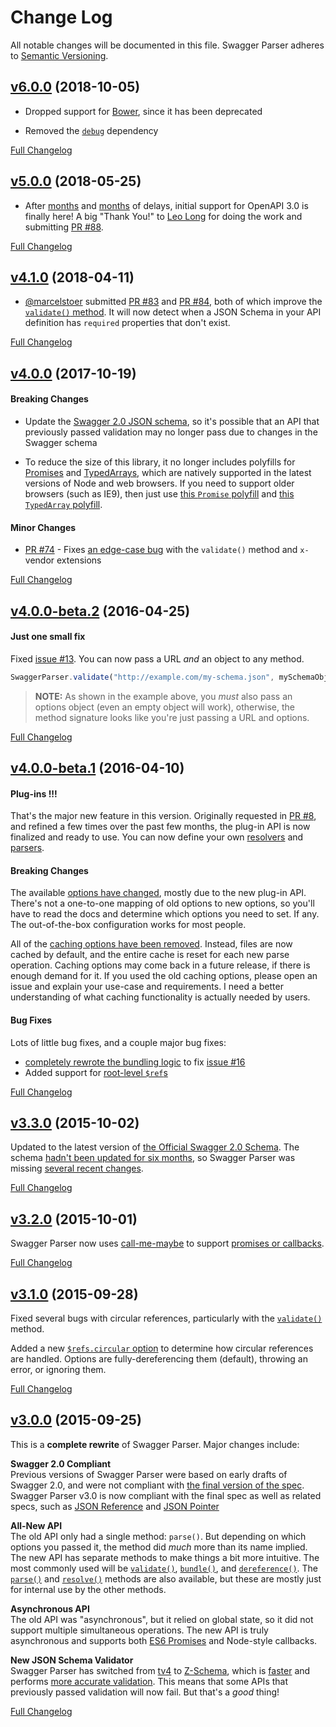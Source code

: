 # Change Log
All notable changes will be documented in this file.
Swagger Parser adheres to [Semantic Versioning](http://semver.org/).


## [v6.0.0](https://github.com/APIDevTools/swagger-parser/tree/v6.0.0) (2018-10-05)

- Dropped support for [Bower](https://www.npmjs.com/package/bower), since it has been deprecated

- Removed the [`debug`](https://npmjs.com/package/debug) dependency

[Full Changelog](https://github.com/APIDevTools/swagger-parser/compare/v5.0.0...v6.0.0)


## [v5.0.0](https://github.com/APIDevTools/swagger-parser/tree/v5.0.0) (2018-05-25)

- After [months](https://github.com/APIDevTools/swagger-parser/issues/62) and [months](https://github.com/APIDevTools/swagger-parser/issues/72) of delays, initial support for OpenAPI 3.0 is finally here!  A big "Thank You!" to [Leo Long](https://github.com/yujunlong2000) for doing the work and submitting [PR #88](https://github.com/APIDevTools/swagger-parser/pull/88).

[Full Changelog](https://github.com/APIDevTools/swagger-parser/compare/v4.1.0...v5.0.0)


## [v4.1.0](https://github.com/APIDevTools/swagger-parser/tree/v4.1.0) (2018-04-11)

- [@marcelstoer](https://github.com/marcelstoer) submitted [PR #83](https://github.com/APIDevTools/swagger-parser/pull/83) and [PR #84](https://github.com/APIDevTools/swagger-parser/pull/84), both of which improve the [`validate()` method](https://github.com/APIDevTools/swagger-parser/blob/master/docs/swagger-parser.md#validateapi-options-callback).  It will now detect when a JSON Schema in your API definition has `required` properties that don't exist.

[Full Changelog](https://github.com/APIDevTools/swagger-parser/compare/v4.0.0...v4.1.0)


## [v4.0.0](https://github.com/APIDevTools/swagger-parser/tree/v4.0.0) (2017-10-19)

#### Breaking Changes

- Update the [Swagger 2.0 JSON schema](https://www.npmjs.com/package/swagger-schema-official), so it's possible that an API that previously passed validation may no longer pass due to changes in the Swagger schema

- To reduce the size of this library, it no longer includes polyfills for [Promises](https://developer.mozilla.org/en-US/docs/Web/JavaScript/Reference/Global_Objects/Promise) and [TypedArrays](https://developer.mozilla.org/en-US/docs/Web/JavaScript/Reference/Global_Objects/TypedArray), which are natively supported in the latest versions of Node and web browsers.  If you need to support older browsers (such as IE9), then just use [this `Promise` polyfill](https://github.com/stefanpenner/es6-promise) and [this `TypedArray` polyfill](https://github.com/inexorabletash/polyfill/blob/master/typedarray.js).

#### Minor Changes

- [PR #74](https://github.com/APIDevTools/swagger-parser/pull/74) - Fixes [an edge-case bug](https://github.com/APIDevTools/swagger-parser/issues/73) with the `validate()` method and `x-` vendor extensions

[Full Changelog](https://github.com/APIDevTools/swagger-parser/compare/v4.0.0-beta.2...v4.0.0)


## [v4.0.0-beta.2](https://github.com/APIDevTools/swagger-parser/tree/v4.0.0-beta.2) (2016-04-25)

#### Just one small fix
Fixed [issue #13](https://github.com/APIDevTools/json-schema-ref-parser/issues/13).  You can now pass a URL _and_ an object to any method.

```javascript
SwaggerParser.validate("http://example.com/my-schema.json", mySchemaObject, {})
```

> **NOTE:** As shown in the example above, you _must_ also pass an options object (even an empty object will work), otherwise, the method signature looks like you're just passing a URL and options.

[Full Changelog](https://github.com/APIDevTools/swagger-parser/compare/v4.4.0-beta.1...v4.0.0-beta.2)

## [v4.0.0-beta.1](https://github.com/APIDevTools/swagger-parser/tree/v4.0.0-beta.1) (2016-04-10)

#### Plug-ins !!!
That's the major new feature in this version. Originally requested in [PR #8](https://github.com/APIDevTools/json-schema-ref-parser/pull/8), and refined a few times over the past few months, the plug-in API is now finalized and ready to use. You can now define your own [resolvers](https://github.com/APIDevTools/json-schema-ref-parser/blob/v3.0.0/docs/plugins/resolvers.md) and [parsers](https://github.com/APIDevTools/json-schema-ref-parser/blob/v3.0.0/docs/plugins/parsers.md).

#### Breaking Changes
The available [options have changed](https://github.com/APIDevTools/swagger-parser/blob/releases/4.0.0/docs/options.md), mostly due to the new plug-in API.  There's not a one-to-one mapping of old options to new options, so you'll have to read the docs and determine which options you need to set. If any. The out-of-the-box configuration works for most people.

All of the [caching options have been removed](https://github.com/APIDevTools/json-schema-ref-parser/commit/1f4260184bfd370e9cd385b523fb08c098fac6db). Instead, files are now cached by default, and the entire cache is reset for each new parse operation. Caching options may come back in a future release, if there is enough demand for it. If you used the old caching options, please open an issue and explain your use-case and requirements.  I need a better understanding of what caching functionality is actually needed by users.

#### Bug Fixes
Lots of little bug fixes, and a couple major bug fixes:
- [completely rewrote the bundling logic](https://github.com/APIDevTools/json-schema-ref-parser/commit/32510a38a29723fb24f56d30f055e7358acdd935) to fix [issue #16](https://github.com/APIDevTools/swagger-parser/issues/16)
- Added support for [root-level `$ref`s](https://github.com/APIDevTools/json-schema-ref-parser/issues/16)

[Full Changelog](https://github.com/APIDevTools/swagger-parser/compare/v3.3.0...v4.0.0-beta.1)


## [v3.3.0](https://github.com/APIDevTools/swagger-parser/tree/v3.3.0) (2015-10-02)

Updated to the latest version of [the Official Swagger 2.0 Schema](https://www.npmjs.com/package/swagger-schema-official).  The schema [hadn't been updated for six months](https://github.com/swagger-api/swagger-spec/issues/335), so Swagger Parser was missing [several recent changes](https://github.com/swagger-api/swagger-spec/commits/master/schemas/v2.0/schema.json).

[Full Changelog](https://github.com/APIDevTools/swagger-parser/compare/v3.2.0...v3.3.0)


## [v3.2.0](https://github.com/APIDevTools/swagger-parser/tree/v3.2.0) (2015-10-01)

Swagger Parser now uses [call-me-maybe](https://www.npmjs.com/package/call-me-maybe) to support [promises or callbacks](https://github.com/APIDevTools/swagger-parser/tree/master/docs#callbacks-vs-promises).

[Full Changelog](https://github.com/APIDevTools/swagger-parser/compare/v3.1.0...v3.2.0)


## [v3.1.0](https://github.com/APIDevTools/swagger-parser/tree/v3.1.0) (2015-09-28)

Fixed several bugs with circular references, particularly with the [`validate()`](https://github.com/APIDevTools/swagger-parser/blob/master/docs/swagger-parser.md#validateapi-options-callback) method.

Added a new [`$refs.circular` option](https://github.com/APIDevTools/swagger-parser/blob/master/docs/options.md) to determine how circular references are handled.  Options are fully-dereferencing them (default), throwing an error, or ignoring them.

[Full Changelog](https://github.com/APIDevTools/swagger-parser/compare/v3.0.0...v3.1.0)


## [v3.0.0](https://github.com/APIDevTools/swagger-parser/tree/v3.0.0) (2015-09-25)

This is a **complete rewrite** of Swagger Parser.  Major changes include:

**Swagger 2.0 Compliant**<br>
Previous versions of Swagger Parser were based on early drafts of Swagger 2.0, and were not compliant with [the final version of the spec](https://github.com/swagger-api/swagger-spec/blob/master/versions/2.0.md).  Swagger Parser v3.0 is now compliant with the final spec as well as related specs, such as [JSON Reference](https://tools.ietf.org/html/draft-pbryan-zyp-json-ref-03) and [JSON Pointer](https://tools.ietf.org/html/rfc6901)

**All-New API**<br>
The old API only had a single method: `parse()`.  But depending on which options you passed it, the method did _much_ more than its name implied.  The new API has separate methods to make things a bit more intuitive.  The most commonly used will be [`validate()`](https://github.com/APIDevTools/swagger-parser/blob/master/docs/swagger-parser.md#validateapi-options-callback), [`bundle()`](https://github.com/APIDevTools/swagger-parser/blob/master/docs/swagger-parser.md#bundleapi-options-callback), and [`dereference()`](https://github.com/APIDevTools/swagger-parser/blob/master/docs/swagger-parser.md#dereferenceapi-options-callback).  The [`parse()`](https://github.com/APIDevTools/swagger-parser/blob/master/docs/swagger-parser.md#parseapi-options-callback) and [`resolve()`](https://github.com/APIDevTools/swagger-parser/blob/master/docs/swagger-parser.md#resolveapi-options-callback) methods are also available, but these are mostly just for internal use by the other methods.

**Asynchronous API**<br>
The old API was "asynchronous", but it relied on global state, so it did not support multiple simultaneous operations.  The new API is truly asynchronous and supports both [ES6 Promises](http://javascriptplayground.com/blog/2015/02/promises/) and Node-style callbacks.

**New JSON Schema Validator**<br>
Swagger Parser has switched from [tv4](https://github.com/geraintluff/tv4) to [Z-Schema](https://github.com/zaggino/z-schema), which is [faster](https://rawgit.com/zaggino/z-schema/master/benchmark/results.html) and performs [more accurate validation](https://github.com/ebdrup/json-schema-benchmark#test-failure-summary).  This means that some APIs that previously passed validation will now fail.  But that's a _good_ thing!

[Full Changelog](https://github.com/APIDevTools/swagger-parser/compare/v2.5.0...v3.0.0)
